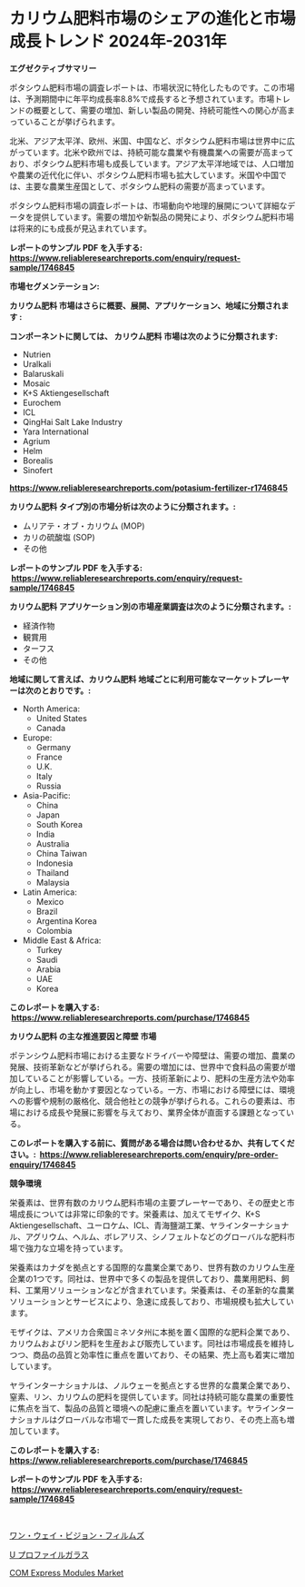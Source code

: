 <p><h1>カリウム肥料市場のシェアの進化と市場成長トレンド 2024年-2031年</h1></p><p><strong>エグゼクティブサマリー</strong></p>
<p><p>ポタシウム肥料市場の調査レポートは、市場状況に特化したものです。この市場は、予測期間中に年平均成長率8.8%で成長すると予想されています。市場トレンドの概要として、需要の増加、新しい製品の開発、持続可能性への関心が高まっていることが挙げられます。</p><p>北米、アジア太平洋、欧州、米国、中国など、ポタシウム肥料市場は世界中に広がっています。北米や欧州では、持続可能な農業や有機農業への需要が高まっており、ポタシウム肥料市場も成長しています。アジア太平洋地域では、人口増加や農業の近代化に伴い、ポタシウム肥料市場も拡大しています。米国や中国では、主要な農業生産国として、ポタシウム肥料の需要が高まっています。</p><p>ポタシウム肥料市場の調査レポートは、市場動向や地理的展開について詳細なデータを提供しています。需要の増加や新製品の開発により、ポタシウム肥料市場は将来的にも成長が見込まれています。</p></p>
<p><strong>レポートのサンプル PDF を入手する: <a href="https://www.reliableresearchreports.com/enquiry/request-sample/1746845">https://www.reliableresearchreports.com/enquiry/request-sample/1746845</a></strong></p>
<p><strong>市場セグメンテーション:</strong></p>
<p><strong> カリウム肥料 市場はさらに概要、展開、アプリケーション、地域に分類されます :</strong></p>
<p><strong>コンポーネントに関しては、 カリウム肥料 市場は次のように分類されます: &nbsp;</strong></p>
<p><ul><li>Nutrien</li><li>Uralkali</li><li>Balaruskali</li><li>Mosaic</li><li>K+S Aktiengesellschaft</li><li>Eurochem</li><li>ICL</li><li>QingHai Salt Lake Industry</li><li>Yara International</li><li>Agrium</li><li>Helm</li><li>Borealis</li><li>Sinofert</li></ul></p>
<p><strong><a href="https://www.reliableresearchreports.com/potasium-fertilizer-r1746845">https://www.reliableresearchreports.com/potasium-fertilizer-r1746845</a></strong></p>
<p><strong> カリウム肥料 タイプ別の市場分析は次のように分類されます。:</strong></p>
<p><ul><li>ムリアテ・オブ・カリウム (MOP)</li><li>カリの硫酸塩 (SOP)</li><li>その他</li></ul></p>
<p><strong>レポートのサンプル PDF を入手する: &nbsp;<a href="https://www.reliableresearchreports.com/enquiry/request-sample/1746845">https://www.reliableresearchreports.com/enquiry/request-sample/1746845</a></strong></p>
<p><strong> カリウム肥料 アプリケーション別の市場産業調査は次のように分類されます。:</strong></p>
<p><ul><li>経済作物</li><li>観賞用</li><li>ターフス</li><li>その他</li></ul></p>
<p><strong>地域に関して言えば、カリウム肥料 地域ごとに利用可能なマーケットプレーヤーは次のとおりです。:</strong></p>
<p><ul>
    <li>
        North America:
        <ul>
            <li>United States</li>
            <li>Canada</li>
        </ul>
    </li>
    <li>
        Europe:
        <ul>
            <li>Germany</li>
            <li>France</li>
            <li>U.K.</li>
            <li>Italy</li>
            <li>Russia</li>
        </ul>
    </li>
    <li>
        Asia-Pacific:
        <ul>
            <li>China</li>
            <li>Japan</li>
            <li>South Korea</li>
            <li>India</li>
            <li>Australia</li>
            <li>China Taiwan</li>
            <li>Indonesia</li>
            <li>Thailand</li>
            <li>Malaysia</li>
        </ul>
    </li>
    <li>
        Latin America:
        <ul>
            <li>Mexico</li>
            <li>Brazil</li>
            <li>Argentina Korea</li>
            <li>Colombia</li>
        </ul>
    </li>
    <li>
        Middle East & Africa:
        <ul>
            <li>Turkey</li>
            <li>Saudi</li>
            <li>Arabia</li>
            <li>UAE</li>
            <li>Korea</li>
        </ul>
    </li>
    </ul></p>
<p><strong>このレポートを購入する: &nbsp;<a href="https://www.reliableresearchreports.com/purchase/1746845">https://www.reliableresearchreports.com/purchase/1746845</a></strong></p>
<p><strong>カリウム肥料 の主な推進要因と障壁 市場</strong></p>
<p><p>ポテンシウム肥料市場における主要なドライバーや障壁は、需要の増加、農業の発展、技術革新などが挙げられる。需要の増加には、世界中で食料品の需要が増加していることが影響している。一方、技術革新により、肥料の生産方法や効率が向上し、市場を動かす要因となっている。一方、市場における障壁には、環境への影響や規制の厳格化、競合他社との競争が挙げられる。これらの要素は、市場における成長や発展に影響を与えており、業界全体が直面する課題となっている。</p></p>
<p><strong>このレポートを購入する前に、質問がある場合は問い合わせるか、共有してください。:&nbsp; <a href="https://www.reliableresearchreports.com/enquiry/pre-order-enquiry/1746845">https://www.reliableresearchreports.com/enquiry/pre-order-enquiry/1746845</a></strong></p>
<p><strong>競争環境</strong></p>
<p><p>栄養素は、世界有数のカリウム肥料市場の主要プレーヤーであり、その歴史と市場成長については非常に印象的です。栄養素は、加えてモザイク、K+S Aktiengesellschaft、ユーロケム、ICL、青海鹽湖工業、ヤラインターナショナル、アグリウム、ヘルム、ボレアリス、シノフェルトなどのグローバルな肥料市場で強力な立場を持っています。</p><p>栄養素はカナダを拠点とする国際的な農業企業であり、世界有数のカリウム生産企業の1つです。同社は、世界中で多くの製品を提供しており、農業用肥料、飼料、工業用ソリューションなどが含まれています。栄養素は、その革新的な農業ソリューションとサービスにより、急速に成長しており、市場規模も拡大しています。</p><p>モザイクは、アメリカ合衆国ミネソタ州に本拠を置く国際的な肥料企業であり、カリウムおよびリン肥料を生産および販売しています。同社は市場成長を維持しつつ、商品の品質と効率性に重点を置いており、その結果、売上高も着実に増加しています。</p><p>ヤラインターナショナルは、ノルウェーを拠点とする世界的な農業企業であり、窒素、リン、カリウムの肥料を提供しています。同社は持続可能な農業の重要性に焦点を当て、製品の品質と環境への配慮に重点を置いています。ヤラインターナショナルはグローバルな市場で一貫した成長を実現しており、その売上高も増加しています。</p></p>
<p><strong>このレポートを購入する: &nbsp; <a href="https://www.reliableresearchreports.com/purchase/1746845">https://www.reliableresearchreports.com/purchase/1746845</a></strong></p>
<p><strong>レポートのサンプル PDF を入手する: &nbsp;<a href="https://www.reliableresearchreports.com/enquiry/request-sample/1746845">https://www.reliableresearchreports.com/enquiry/request-sample/1746845</a></strong><strong></strong></p>
<p>&nbsp;</p>
<p><p><a href="https://github.com/vlcostes/Market-Research-Report-List-1/blob/main/929395724963.md">ワン・ウェイ・ビジョン・フィルムズ</a></p><p><a href="https://github.com/EstaSprer20231/Market-Research-Report-List-1/blob/main/577436624964.md">U プロファイルガラス</a></p><p><a href="https://adventurous-uranium-ef9.notion.site/COM-Express-Modules-Market-Size-CAGR-Trends-2024-2030-a8e63114f30049e9a5a2079198e1b75b">COM Express Modules Market</a></p></p>